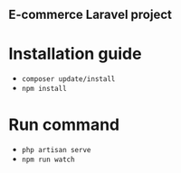 ## E-commerce Laravel project
# Installation guide
- `composer update/install`
- `npm install`
# Run command
- `php artisan serve`
- `npm run watch`